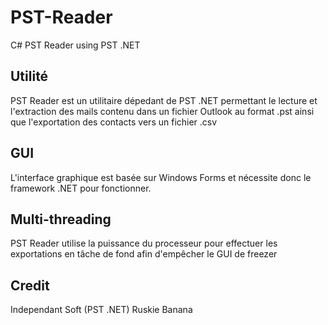 # PST-Reader
C# PST Reader using PST .NET

## Utilité
PST Reader est un utilitaire dépedant de PST .NET permettant le lecture et l'extraction des mails contenu dans un fichier Outlook au format .pst ainsi que l'exportation des contacts vers un fichier .csv

## GUI
L'interface graphique est basée sur Windows Forms et nécessite donc le framework .NET pour fonctionner.

## Multi-threading
PST Reader utilise la puissance du processeur pour effectuer les exportations en tâche de fond afin d'empêcher le GUI de freezer

## Credit
Independant Soft (PST .NET)
Ruskie Banana
